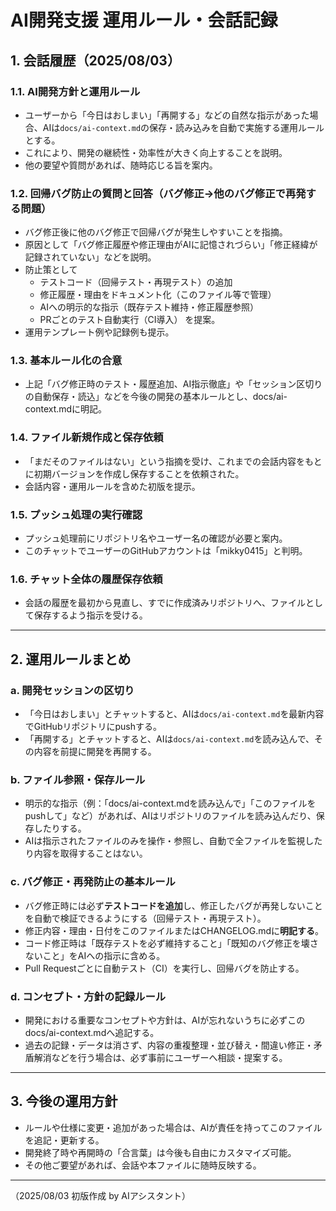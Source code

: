 # AI開発支援 運用ルール・会話記録

## 1. 会話履歴（2025/08/03）

### 1.1. AI開発方針と運用ルール

- ユーザーから「今日はおしまい」「再開する」などの自然な指示があった場合、AIは`docs/ai-context.md`の保存・読み込みを自動で実施する運用ルールとする。
- これにより、開発の継続性・効率性が大きく向上することを説明。
- 他の要望や質問があれば、随時応じる旨を案内。

### 1.2. 回帰バグ防止の質問と回答（バグ修正→他のバグ修正で再発する問題）

- バグ修正後に他のバグ修正で回帰バグが発生しやすいことを指摘。
- 原因として「バグ修正履歴や修正理由がAIに記憶されづらい」「修正経緯が記録されていない」などを説明。
- 防止策として
  - テストコード（回帰テスト・再現テスト）の追加
  - 修正履歴・理由をドキュメント化（このファイル等で管理）
  - AIへの明示的な指示（既存テスト維持・修正履歴参照）
  - PRごとのテスト自動実行（CI導入）
  を提案。
- 運用テンプレート例や記録例も提示。

### 1.3. 基本ルール化の合意

- 上記「バグ修正時のテスト・履歴追加、AI指示徹底」や「セッション区切りの自動保存・読込」などを今後の開発の基本ルールとし、docs/ai-context.mdに明記。

### 1.4. ファイル新規作成と保存依頼

- 「まだそのファイルはない」という指摘を受け、これまでの会話内容をもとに初期バージョンを作成し保存することを依頼された。
- 会話内容・運用ルールを含めた初版を提示。

### 1.5. プッシュ処理の実行確認

- プッシュ処理前にリポジトリ名やユーザー名の確認が必要と案内。
- このチャットでユーザーのGitHubアカウントは「mikky0415」と判明。

### 1.6. チャット全体の履歴保存依頼

- 会話の履歴を最初から見直し、すでに作成済みリポジトリへ、ファイルとして保存するよう指示を受ける。

---

## 2. 運用ルールまとめ

### a. 開発セッションの区切り
- 「今日はおしまい」とチャットすると、AIは`docs/ai-context.md`を最新内容でGitHubリポジトリにpushする。
- 「再開する」とチャットすると、AIは`docs/ai-context.md`を読み込んで、その内容を前提に開発を再開する。

### b. ファイル参照・保存ルール
- 明示的な指示（例：「docs/ai-context.mdを読み込んで」「このファイルをpushして」など）があれば、AIはリポジトリのファイルを読み込んだり、保存したりする。
- AIは指示されたファイルのみを操作・参照し、自動で全ファイルを監視したり内容を取得することはない。

### c. バグ修正・再発防止の基本ルール
- バグ修正時には必ず**テストコードを追加**し、修正したバグが再発しないことを自動で検証できるようにする（回帰テスト・再現テスト）。
- 修正内容・理由・日付をこのファイルまたはCHANGELOG.mdに**明記する**。  
- コード修正時は「既存テストを必ず維持すること」「既知のバグ修正を壊さないこと」をAIへの指示に含める。
- Pull Requestごとに自動テスト（CI）を実行し、回帰バグを防止する。

### d. コンセプト・方針の記録ルール
- 開発における重要なコンセプトや方針は、AIが忘れないうちに必ずこのdocs/ai-context.mdへ追記する。
- 過去の記録・データは消さず、内容の重複整理・並び替え・間違い修正・矛盾解消などを行う場合は、必ず事前にユーザーへ相談・提案する。

---

## 3. 今後の運用方針

- ルールや仕様に変更・追加があった場合は、AIが責任を持ってこのファイルを追記・更新する。
- 開発終了時や再開時の「合言葉」は今後も自由にカスタマイズ可能。
- その他ご要望があれば、会話や本ファイルに随時反映する。

---

（2025/08/03 初版作成 by AIアシスタント）